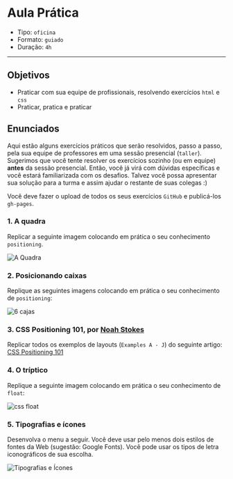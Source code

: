 # Aula Prática

- Tipo: `oficina`
- Formato: `guiado`
- Duração: `4h`

***

## Objetivos

- Praticar com sua equipe de profissionais, resolvendo exercícios `html` e `css`
- Praticar, pratica e praticar

## Enunciados

Aqui estão alguns exercícios práticos que serão resolvidos, passo a passo, pela
sua equipe de professores em uma sessão presencial \(`taller`\). Sugerimos que
você tente resolver os exercícios sozinho \(ou em equipe\) **antes** da sessão
presencial. Então, você já virá com dúvidas específicas e você estará
familiarizada com os desafios. Talvez você possa apresentar sua solução para a
turma e assim ajudar o restante de suas colegas :\)

Você deve fazer o upload de todos os seus exercícios `GitHub` e publicá-los
`gh-pages`.

### 1. A quadra

Replicar a seguinte imagem colocando em prática o seu conhecimento
`positioning`.

![A Quadra](https://fotos.subefotos.com/c8aebc7059f194f164e0c9c3f63421e6o.png)

### 2. Posicionando caixas

Replique as seguintes imagens colocando em prática o seu conhecimento de
`positioning`:

![6 cajas](https://fotos.subefotos.com/c0a08756744f401530d3eb8bb58c36e3o.png)

### 3. CSS Positioning 101, por [Noah Stokes](https://alistapart.com/author/nstokes)

Replicar todos os exemplos de layouts \(`Examples A - J`\) do seguinte artigo:
[CSS Positioning 101](https://alistapart.com/article/css-positioning-101)

### 4. O tríptico

Replique a seguinte imagem colocando em prática o seu conhecimento de `float`:

![css float](https://fotos.subefotos.com/320e77be1fc814d1a92edbc43cb59caco.png)

### 5. Tipografias e ícones

Desenvolva o menu a seguir. Você deve usar pelo menos dois estilos de fontes da
Web \(sugestão: Google Fonts\). Você pode usar os tipos de letra iconográficos
de sua escolha.

![Tipografias e
Ícones](https://github.com/Laboratoria/curricula-js/blob/632783f957accef3442934c87cecd254a202f2db/03-interactive-site/00-html-and-css/09-guided-exercises/img-tipo.png?raw=true)